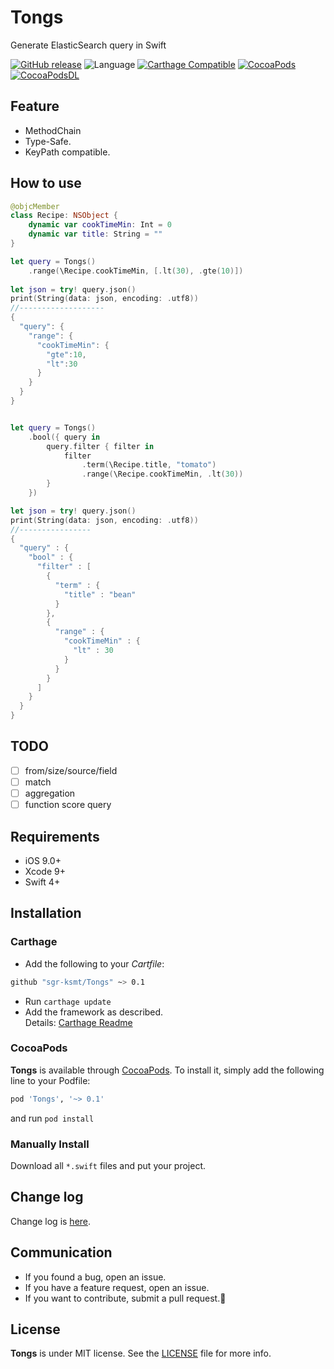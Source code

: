 # Tongs
Generate ElasticSearch query in Swift


[![GitHub release](https://img.shields.io/github/release/sgr-ksmt/Tongs.svg)](https://github.com/sgr-ksmt/Tongs/releases)
![Language](https://img.shields.io/badge/language-Swift%204-orange.svg)
[![Carthage Compatible](https://img.shields.io/badge/Carthage-compatible-4BC51D.svg?style=flat)](https://github.com/Carthage/Carthage)
[![CocoaPods](https://img.shields.io/badge/Cocoa%20Pods-✓-4BC51D.svg?style=flat)](https://cocoapods.org/pods/Tongs)
[![CocoaPodsDL](https://img.shields.io/cocoapods/dt/Tongs.svg)](https://cocoapods.org/pods/Tongs)

## Feature
- MethodChain
- Type-Safe.
- KeyPath compatible.

## How to use

```swift
@objcMember
class Recipe: NSObject {
    dynamic var cookTimeMin: Int = 0
    dynamic var title: String = ""
}

let query = Tongs()
    .range(\Recipe.cookTimeMin, [.lt(30), .gte(10)])
    
let json = try! query.json()
print(String(data: json, encoding: .utf8))
//-------------------
{
  "query": {
    "range": {
      "cookTimeMin": {
        "gte":10,
        "lt":30
      }
    }
  }
}


let query = Tongs()
    .bool({ query in
        query.filter { filter in
            filter
                .term(\Recipe.title, "tomato")
                .range(\Recipe.cookTimeMin, .lt(30))
        }
    })

let json = try! query.json()
print(String(data: json, encoding: .utf8))
//----------------
{
  "query" : {
    "bool" : {
      "filter" : [
        {
          "term" : {
            "title" : "bean"
          }
        },
        {
          "range" : {
            "cookTimeMin" : {
              "lt" : 30
            }
          }
        }
      ]
    }
  }
}
```

## TODO
- [ ] from/size/source/field
- [ ] match
- [ ] aggregation
- [ ] function score query

## Requirements
- iOS 9.0+
- Xcode 9+
- Swift 4+

## Installation

### Carthage

- Add the following to your *Cartfile*:

```bash
github "sgr-ksmt/Tongs" ~> 0.1
```

- Run `carthage update`
- Add the framework as described.
<br> Details: [Carthage Readme](https://github.com/Carthage/Carthage#adding-frameworks-to-an-application)


### CocoaPods

**Tongs** is available through [CocoaPods](http://cocoapods.org). To install
it, simply add the following line to your Podfile:

```ruby
pod 'Tongs', '~> 0.1'
```

and run `pod install`

### Manually Install
Download all `*.swift` files and put your project.

## Change log
Change log is [here](https://github.com/sgr-ksmt/Tongs/blob/master/CHANGELOG.md).

## Communication
- If you found a bug, open an issue.
- If you have a feature request, open an issue.
- If you want to contribute, submit a pull request.:muscle:

## License

**Tongs** is under MIT license. See the [LICENSE](LICENSE) file for more info.
